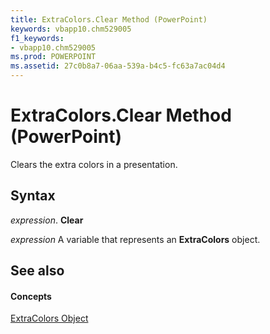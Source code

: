 ```yaml
---
title: ExtraColors.Clear Method (PowerPoint)
keywords: vbapp10.chm529005
f1_keywords:
- vbapp10.chm529005
ms.prod: POWERPOINT
ms.assetid: 27c0b8a7-06aa-539a-b4c5-fc63a7ac04d4
---
```



# ExtraColors.Clear Method (PowerPoint)

Clears the extra colors in a presentation.


## Syntax

 _expression_. **Clear**

 _expression_ A variable that represents an **ExtraColors** object.


## See also


#### Concepts


[ExtraColors Object](extracolors-object-powerpoint.md)

